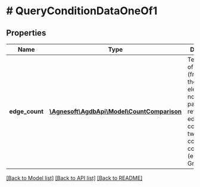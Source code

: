 # # QueryConditionDataOneOf1

## Properties

Name | Type | Description | Notes
------------ | ------------- | ------------- | -------------
**edge_count** | [**\Agnesoft\AgdbApi\Model\CountComparison**](CountComparison.md) | Tests number of edges (from+to) of the current element. Only nodes will pass. Self-referential edges are counted twice. Takes count comparison (e.g. Equal, GreaterThan). |

[[Back to Model list]](../../README.md#models) [[Back to API list]](../../README.md#endpoints) [[Back to README]](../../README.md)
